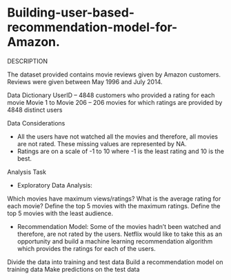 # Building-user-based-recommendation-model-for-Amazon.

DESCRIPTION

The dataset provided contains movie reviews given by Amazon customers. Reviews were given between May 1996 and July 2014.

Data Dictionary
UserID – 4848 customers who provided a rating for each movie
Movie 1 to Movie 206 – 206 movies for which ratings are provided by 4848 distinct users

Data Considerations
- All the users have not watched all the movies and therefore, all movies are not rated. These missing values are represented by NA.
- Ratings are on a scale of -1 to 10 where -1 is the least rating and 10 is the best.

Analysis Task
- Exploratory Data Analysis:

Which movies have maximum views/ratings?
What is the average rating for each movie? Define the top 5 movies with the maximum ratings.
Define the top 5 movies with the least audience.
- Recommendation Model: Some of the movies hadn’t been watched and therefore, are not rated by the users. Netflix would like to take this as an opportunity and build a machine learning recommendation algorithm which provides the ratings for each of the users.

Divide the data into training and test data
Build a recommendation model on training data
Make predictions on the test data
